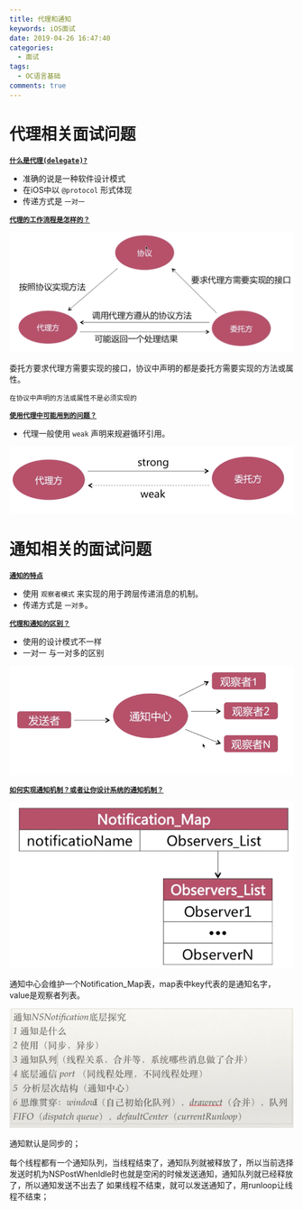 ```yaml
---
title: 代理和通知
keywords: iOS面试
date: 2019-04-26 16:47:40
categories: 
  - 面试
tags:
  - OC语言基础
comments: true
---
```


# 代理相关面试问题

**<u>`什么是代理(delegate)?`</u>**

- 准确的说是一种软件设计模式
- 在iOS中以 `@protocol` 形式体现
- 传递方式是 `一对一`

**<u>`代理的工作流程是怎样的？`</u>**

![4-3-1](https://raw.githubusercontent.com/HaviLee/Blog-Images/master/Tech/4-3-1.png)

委托方要求代理方需要实现的接口，协议中声明的都是委托方需要实现的方法或属性。

`在协议中声明的方法或属性不是必须实现的`

**<u>`使用代理中可能用到的问题？`</u>**

- 代理一般使用 `weak` 声明来规避循环引用。

![4-3-2](https://raw.githubusercontent.com/HaviLee/Blog-Images/master/Tech/4-3-2.png)

# 通知相关的面试问题

**<u>`通知的特点`</u>**

- 使用 `观察者模式` 来实现的用于跨层传递消息的机制。
- 传递方式是 `一对多`。

**<u>`代理和通知的区别？`</u>**

- 使用的设计模式不一样
- 一对一 与一对多的区别

![4-3-2](https://raw.githubusercontent.com/HaviLee/Blog-Images/master/Tech/4-3-3.png)

**<u>`如何实现通知机制？或者让你设计系统的通知机制？`</u>**

![4-4-4](https://raw.githubusercontent.com/HaviLee/Blog-Images/master/Tech/4-3-4.png)

通知中心会维护一个Notification_Map表，map表中key代表的是通知名字，value是观察者列表。

![4-4-4](https://raw.githubusercontent.com/HaviLee/Blog-Images/master/Tech/notification-1.png)

[Notification]: https://www.jianshu.com/p/087a35d5f778	"通知详解"

通知默认是同步的；

每个线程都有一个通知队列，当线程结束了，通知队列就被释放了，所以当前选择发送时机为NSPostWhenIdle时也就是空闲的时候发送通知，通知队列就已经释放了，所以通知发送不出去了
如果线程不结束，就可以发送通知了，用runloop让线程不结束；















